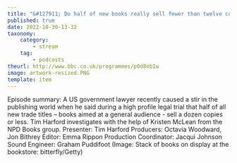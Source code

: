 ```yaml
---
title: "&#127911; Do half of new books really sell fewer than twelve copies?"
published: true
date: 2022-10-30-13-32
taxonomy:
    category:
        - stream
    tag:
        - podcasts
theurl: http://www.bbc.co.uk/programmes/p0d8nb1w
image: artwork-resized.PNG
template: item
---
```


Episode summary: A US government lawyer recently caused a stir in the publishing world when he said during a high profile legal trial that half of all new trade titles &ndash; books aimed at a general audience - sell a dozen copies or less. Tim Harford investigates with the help of Kristen McLean from the NPD Books group. Presenter: Tim Harford Producers: Octavia Woodward, Jon Bithrey Editor: Emma Rippon Production Coordinator: Jacqui Johnson Sound Engineer: Graham Puddifoot (Image: Stack of books on display at the bookstore: bitterfly/Getty)
